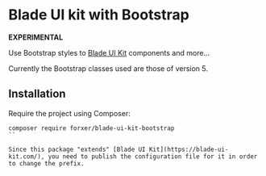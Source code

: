 Blade UI kit with Bootstrap
===========================

**EXPERIMENTAL**

Use Bootstrap styles to [Blade UI Kit](https://blade-ui-kit.com/) components and more...

Currently the Bootstrap classes used are those of version 5.

Installation
------------

Require the project using Composer:

```
composer require forxer/blade-ui-kit-bootstrap
``

Since this package "extends" [Blade UI Kit](https://blade-ui-kit.com/), you need to publish the configuration file for it in order to change the prefix.

